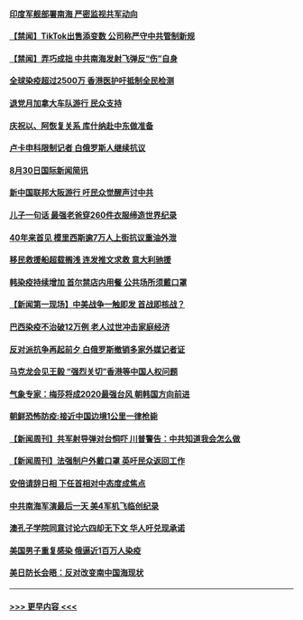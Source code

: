 #### [印度军舰部署南海 严密监视共军动向](../pages/prog202/a102930002.md?t=08311102) 
#### [【禁闻】TikTok出售添变数 公司称严守中共管制新规](../pages/prog202/a102930000.md?t=08311102) 
#### [【禁闻】弄巧成拙 中共南海发射飞弹反“伤”自身](../pages/prog202/a102930003.md?t=08311102) 
#### [全球染疫超过2500万 香港医护吁抵制全民检测](../pages/prog202/a102929885.md?t=08311102) 
#### [退党月加拿大车队游行 民众支持](../pages/prog202/a102929972.md?t=08311102) 
#### [庆祝以、阿恢复关系 库什纳赴中东做准备](../pages/prog202/a102929964.md?t=08311102) 
#### [卢卡申科限制记者 白俄罗斯人继续抗议](../pages/prog202/a102929901.md?t=08311102) 
#### [8月30日国际新闻简讯](../pages/prog202/a102929896.md?t=08311102) 
#### [新中国联邦大阪游行 吁民众觉醒声讨中共](../pages/prog202/a102929857.md?t=08311102) 
#### [儿子一句话 最强老爸穿260件衣服缔造世界纪录](../pages/prog202/a102929859.md?t=08311102) 
#### [40年来首见 模里西斯逾7万人上街抗议重油外泄](../pages/prog202/a102929774.md?t=08311102) 
#### [移民救援船超载搁浅 连发推文求救 意大利驰援](../pages/prog202/a102929753.md?t=08311102) 
#### [韩染疫持续增加 首尔禁店内用餐 公共场所须戴口罩](../pages/prog202/a102929747.md?t=08311102) 
#### [【新闻第一现场】中美战争一触即发 首战即核战？](../pages/prog202/a102929748.md?t=08311102) 
#### [巴西染疫不治破12万例 老人过世冲击家庭经济](../pages/prog202/a102929643.md?t=08311102) 
#### [反对派抗争再起前夕 白俄罗斯撤销多家外媒记者证](../pages/prog202/a102929621.md?t=08311102) 
#### [马克龙会见王毅 “强烈关切”香港等中国人权问题](../pages/prog202/a102929576.md?t=08311102) 
#### [气象专家：梅莎将成2020最强台风 朝韩国方向前进](../pages/prog202/a102929599.md?t=08311102) 
#### [朝鲜恐怖防疫:接近中国边境1公里一律枪毙](../pages/prog202/a102929470.md?t=08311102) 
#### [【新闻周刊】共军射导弹对台恫吓 川普警告：中共知道我会怎么做](../pages/prog202/a102929481.md?t=08311102) 
#### [【新闻周刊】法强制户外戴口罩 英吁民众返回工作](../pages/prog202/a102929483.md?t=08311102) 
#### [安倍请辞日相 下任首相对中态度成焦点](../pages/prog202/a102929417.md?t=08311102) 
#### [中共南海军演最后一天 美4军机飞临创纪录](../pages/prog202/a102929388.md?t=08311102) 
#### [澳孔子学院同意讨论六四却无下文 华人吁兑现承诺](../pages/prog202/a102929353.md?t=08311102) 
#### [美国男子重复感染 俄逼近1百万人染疫](../pages/prog202/a102929284.md?t=08311102) 
#### [美日防长会晤：反对改变南中国海现状](../pages/prog202/a102929265.md?t=08311102) 

----
#### [ >>> 更早内容 <<< ](../indexes/prog202-earlier.md)
